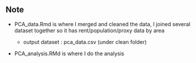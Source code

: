 ## Note 
- PCA_data.Rmd is where I merged and cleaned the data, I joined several dataset together so it has rent/population/proxy data by area
   - output dataset : pca_data.csv (under clean folder)

- PCA_analysis.RMd is where I do the analysis
